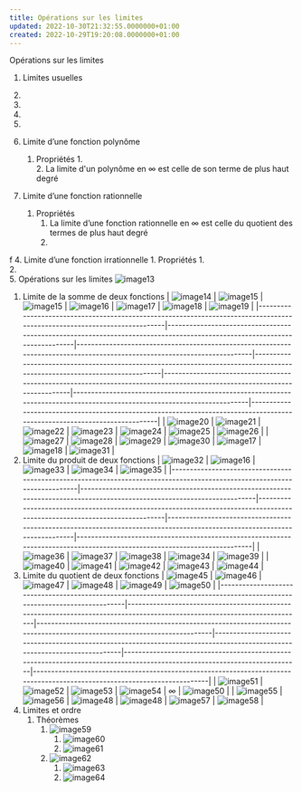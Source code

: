 ```yaml
---
title: Opérations sur les limites
updated: 2022-10-30T21:32:55.0000000+01:00
created: 2022-10-29T19:20:08.0000000+01:00
---
```

Opérations sur les limites

1.  Limites usuelles

1.  
2.  
3.  
4.  
2.  Limite d’une fonction polynôme
    1.  Propriétés
        1.  
        2.  La limite d'un polynôme en ∞ est celle de son terme de plus haut degré
3.  Limite d’une fonction rationnelle
    1.  Propriétés
        1.  La limite d’une fonction rationnelle en ∞ est celle du quotient des termes de plus haut degré
        2.  
f
4.  Limite d’une fonction irrationnelle
    1.  Propriétés
        1.  
        2.  
5.  Opérations sur les limites
![image13](../../resources/image13.png)
1.  Limite de la somme de deux fonctions
| ![image14](../../resources/image14.png) | ![image15](../../resources/image15.png) | ![image15](../../resources/image15.png) | ![image16](../../resources/image16.png) | ![image17](../../resources/image17.png) | ![image18](../../resources/image18.png) | ![image19](../../resources/image19.png) |
|--------------------------------------------------------------------------------------------------------------------------|--------------------------------------------------------------------------------------------------------------------------|--------------------------------------------------------------------------------------------------------------------------|--------------------------------------------------------------------------------------------------------------------------|--------------------------------------------------------------------------------------------------------------------------|--------------------------------------------------------------------------------------------------------------------------|--------------------------------------------------------------------------------------------------------------------------|
| ![image20](../../resources/image20.png) | ![image21](../../resources/image21.png) | ![image22](../../resources/image22.png) | ![image23](../../resources/image23.png) | ![image24](../../resources/image24.png) | ![image25](../../resources/image25.png) | ![image26](../../resources/image26.png) |
| ![image27](../../resources/image27.png) | ![image28](../../resources/image28.png) | ![image29](../../resources/image29.png) | ![image30](../../resources/image30.png) | ![image17](../../resources/image17.png) | ![image18](../../resources/image18.png) | ![image31](../../resources/image31.png) |
2.  Limite du produit de deux fonctions
| ![image32](../../resources/image32.png)  | ![image16](../../resources/image16.png) | ![image33](../../resources/image33.png) | ![image34](../../resources/image34.png) | ![image35](../../resources/image35.png) |
|--------------------------------------------------------------------------------------------------------------------------|--------------------------------------------------------------------------------------------------------------------------|--------------------------------------------------------------------------------------------------------------------------|--------------------------------------------------------------------------------------------------------------------------|--------------------------------------------------------------------------------------------------------------------------|
| ![image36](../../resources/image36.png)  | ![image37](../../resources/image37.png) | ![image38](../../resources/image38.png) | ![image34](../../resources/image34.png) | ![image39](../../resources/image39.png) |
| ![image40](../../resources/image40.png) | ![image41](../../resources/image41.png) | ![image42](../../resources/image42.png) | ![image43](../../resources/image43.png) | ![image44](../../resources/image44.png) |
3.  Limite du quotient de deux fonctions
| ![image45](../../resources/image45.png) | ![image46](../../resources/image46.png) | ![image47](../../resources/image47.png) | ![image48](../../resources/image48.png) | ![image49](../../resources/image49.png) | ![image50](../../resources/image50.png) |
|--------------------------------------------------------------------------------------------------------------------------|--------------------------------------------------------------------------------------------------------------------------|--------------------------------------------------------------------------------------------------------------------------|--------------------------------------------------------------------------------------------------------------------------|--------------------------------------------------------------------------------------------------------------------------|--------------------------------------------------------------------------------------------------------------------------|
| ![image51](../../resources/image51.png) | ![image52](../../resources/image52.png) | ![image53](../../resources/image53.png) | ![image54](../../resources/image54.png) | *∞*                                                                                                                      | ![image50](../../resources/image50.png) |
| ![image55](../../resources/image55.png)  | ![image56](../../resources/image56.png) | ![image48](../../resources/image48.png) | ![image48](../../resources/image48.png) | ![image57](../../resources/image57.png) | ![image58](../../resources/image58.png) |
6.  Limites et ordre
    1.  Théorèmes
        1.  ![image59](../../resources/image59.png)
            1.  ![image60](../../resources/image60.png)
            2.  ![image61](../../resources/image61.png)
        2.  ![image62](../../resources/image62.png)
            1.  ![image63](../../resources/image63.png)
            2.  ![image64](../../resources/image64.png)
